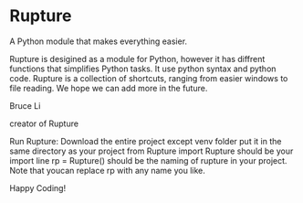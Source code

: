 # Rupture
A Python module that makes everything easier.

Rupture is desigined as a module for Python, however it has diffrent functions that simplifies Python tasks.
It use python syntax and python code.
Rupture is a collection of shortcuts, ranging from easier windows to file reading.
We hope we can add more in the future.

Bruce Li


creator of Rupture



Run Rupture:
Download the entire project except venv folder
put it in the same directory as your project
from Rupture import Rupture should be your import line
rp = Rupture() should be the naming of rupture in your project. Note that youcan replace rp with any name you like.

 Happy Coding!

